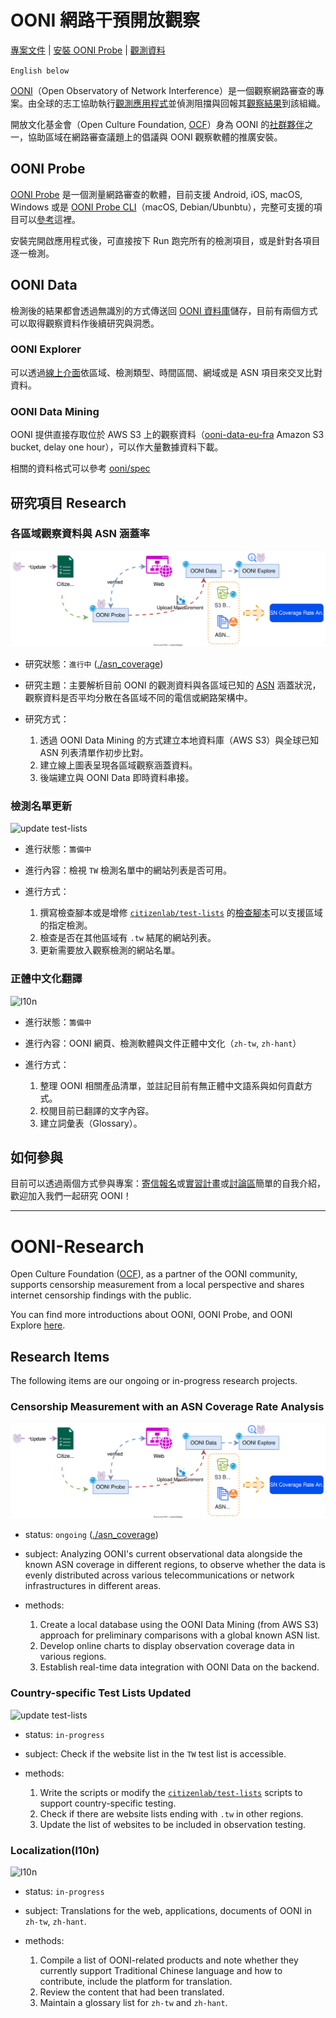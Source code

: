 # OONI 網路干預開放觀察

[專案文件](https://ooni-research.ocf.tw/) | [安裝 OONI Probe](https://ooni.org/install/) | [觀測資料](https://explorer.ooni.org/)

`English below`

[OONI](https://ooni.org/)（Open Observatory of Network Interference）是一個觀察網路審查的專案。由全球的志工協助執行[觀測應用程式](https://ooni.org/install/)並偵測阻擋與回報其[觀察結果](https://explorer.ooni.org/)到該組織。

開放文化基金會（Open Culture Foundation, [OCF](https://ocf.tw/)）身為 OONI 的[社群夥伴](https://ooni.org/partners/open-culture-foundation/)之一，協助區域在網路審查議題上的倡議與 OONI 觀察軟體的推廣安裝。

## OONI Probe

[OONI Probe](https://ooni.org/install/) 是一個測量網路審查的軟體，目前支援 Android, iOS, macOS, Windows 或是 [OONI Probe CLI](https://ooni.org/install/cli)（macOS, Debian/Ubunbtu），完整可支援的項目可以[參考](https://ooni.org/install/all)這裡。

安裝完開啟應用程式後，可直接按下 Run 跑完所有的檢測項目，或是針對各項目逐一檢測。

## OONI Data

檢測後的結果都會透過無識別的方式傳送回 [OONI 資料庫](https://ooni.org/data/)儲存，目前有兩個方式可以取得觀察資料作後續研究與洞悉。

### OONI Explorer

可以透過[線上介面](https://explorer.ooni.org/)依區域、檢測類型、時間區間、網域或是 ASN 項目來交叉比對資料。

### OONI Data Mining

OONI 提供直接存取位於 AWS S3 上的觀察資料（[ooni-data-eu-fra](https://ooni-data-eu-fra.s3.eu-central-1.amazonaws.com/) Amazon S3 bucket, delay one hour），可以作大量數據資料下載。

相關的資料格式可以參考 [ooni/spec](https://github.com/ooni/spec)

## 研究項目 Research

### 各區域觀察資料與 ASN 涵蓋率

![ooni asn data flow](asn_coverage/img/ooni-asn.svg)

- 研究狀態：`進行中` ([./asn_coverage](./asn_coverage/))

- 研究主題：主要解析目前 OONI 的觀測資料與各區域已知的 [ASN](https://www.cloudflare.com/zh-tw/learning/network-layer/what-is-an-autonomous-system/) 涵蓋狀況，觀察資料是否平均分散在各區域不同的電信或網路架構中。

- 研究方式：
    1. 透過 OONI Data Mining 的方式建立本地資料庫（AWS S3）與全球已知 ASN 列表清單作初步比對。
    2. 建立線上圖表呈現各區域觀察涵蓋資料。
    3. 後端建立與 OONI Data 即時資料串接。

### 檢測名單更新

![update test-lists](https://ocf.tw/p/ooni/ooni_research_slide_28.png)

- 進行狀態：`籌備中`

- 進行內容：檢視 `TW` 檢測名單中的網站列表是否可用。

- 進行方式：
    1. 撰寫檢查腳本或是增修 [`citizenlab/test-lists`](https://github.com/citizenlab/test-lists) 的[檢查腳本](https://github.com/citizenlab/test-lists/blob/master/scripts/prune-dead-urls.py)可以支援區域的指定檢測。
    2. 檢查是否在其他區域有 `.tw` 結尾的網站列表。
    3. 更新需要放入觀察檢測的網站名單。

### 正體中文化翻譯

![l10n](https://ocf.tw/p/ooni/ooni_research_slide_32.png)

- 進行狀態：`籌備中`

- 進行內容：OONI 網頁、檢測軟體與文件正體中文化（`zh-tw`, `zh-hant`）

- 進行方式：
   1. 整理 OONI 相關產品清單，並註記目前有無正體中文語系與如何貢獻方式。
   2. 校閱目前已翻譯的文字內容。
   3. 建立詞彙表（Glossary）。

## 如何參與

目前可以透過兩個方式參與專案：[寄信報名](mailto:"OCF%20財團法人開放文化基金會"%20<hi@ocf.tw>?subject=[OONI]%20參與計畫&body=請簡短自我介紹，後續會有專案人員與您聯絡)或[實習計畫](https://blog.ocf.tw/2023/09/ooni.html)或[討論區](https://github.com/ocftw/ooni-research/discussions)簡單的自我介紹，歡迎加入我們一起研究 OONI！

---

# OONI-Research

Open Culture Foundation ([OCF](https://ocf.tw/)), as a partner of the OONI community, supports censorship measurement from a local perspective and shares internet censorship findings with the public.

You can find more introductions about OONI, OONI Probe, and OONI Explore [here](https://ooni.org/).

## Research Items

The following items are our ongoing or in-progress research projects.

### Censorship Measurement with an ASN Coverage Rate Analysis

![ooni asn data flow](asn_coverage/img/ooni-asn.svg)

- status: `ongoing` ([./asn_coverage](./asn_coverage/))

- subject: Analyzing OONI's current observational data alongside the known ASN coverage in different regions, to observe whether the data is evenly distributed across various telecommunications or network infrastructures in different areas.

- methods:
    1. Create a local database using the OONI Data Mining (from AWS S3) approach for preliminary comparisons with a global known ASN list.
    2. Develop online charts to display observation coverage data in various regions.
    3. Establish real-time data integration with OONI Data on the backend.

### Country-specific Test Lists Updated

![update test-lists](https://ocf.tw/p/ooni/ooni_research_slide_28.png)

- status: `in-progress`

- subject: Check if the website list in the `TW` test list is accessible.

- methods:
    1. Write the scripts or modify the [`citizenlab/test-lists`](https://github.com/citizenlab/test-lists) scripts to support country-specific testing.
    2. Check if there are website lists ending with `.tw` in other regions.
    3. Update the list of websites to be included in observation testing.

### Localization(l10n)

![l10n](https://ocf.tw/p/ooni/ooni_research_slide_32.png)

- status: `in-progress`

- subject: Translations for the web, applications, documents of OONI in `zh-tw`, `zh-hant`.

- methods:
    1. Compile a list of OONI-related products and note whether they currently support Traditional Chinese language and how to contribute, include the platform for translation.
    2. Review the content that had been translated.
    3. Maintain a glossary list for `zh-tw` and `zh-hant`.
